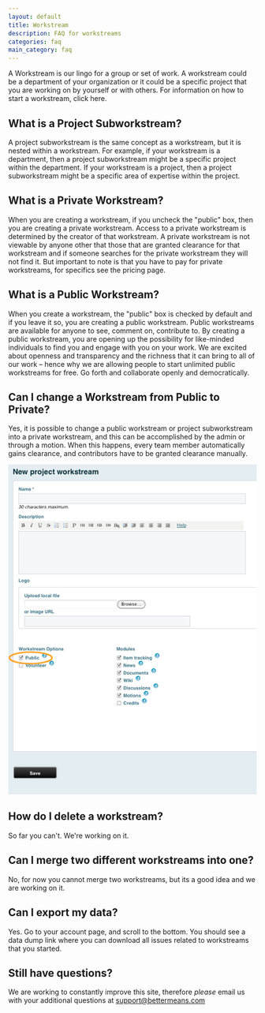 ```yaml
---
layout: default
title: Workstream
description: FAQ for workstreams
categories: faq
main_category: faq
---
```


A Workstream is our lingo for a group or set of work. A workstream could be a department of your organization or it could be a specific project that you are working on by yourself or with others. For information on how to start a workstream, click here.

What is a Project Subworkstream?
--------------------------------

A project subworkstream is the same concept as a workstream, but it is nested within a workstream. For example, if your workstream is a department, then a project subworkstream might be a specific project within the department. If your workstream is a project, then a project subworkstream might be a specific area of expertise within the project.

What is a Private Workstream?
-----------------------------

When you are creating a workstream, if you uncheck the "public" box, then you are creating a private workstream. Access to a private workstream is determined by the creator of that workstream. A private workstream is not viewable by anyone other that those that are granted clearance for that workstream and if someone searches for the private workstream they will not find it. But important to note is that you have to pay for private workstreams, for specifics see the pricing page.

What is a Public Workstream?
----------------------------

When you create a workstream, the "public" box is checked by default and if you leave it so, you are creating a public workstream. Public workstreams are available for anyone to see, comment on, contribute to. By creating a public workstream, you are opening up the possibility for like-minded individuals to find you and engage with you on your work. We are excited about openness and transparency and the richness that it can bring to all of our work – hence why we are allowing people to start unlimited public workstreams for free. Go forth and collaborate openly and democratically.

Can I change a Workstream from Public to Private?
-------------------------------------------------

Yes, it is possible to change a public workstream or project subworkstream into a private workstream, and this can be accomplished by the admin or through a motion. When this happens, every team member automatically gains clearance, and contributors have to be granted clearance manually.

![](/images/new-workstream1-p.png)

How do I delete a workstream?
-----------------------------

So far you can't. We're working on it.

Can I merge two different workstreams into one?
-----------------------------------------------

No, for now you cannot merge two workstreams, but its a good idea and we are working on it.

Can I export my data?
---------------------

Yes. Go to your account page, and scroll to the bottom. You should see a data dump link where you can download all issues related to workstreams that you started.

Still have questions? 
---------------------

We are working to constantly improve this site, therefore _please_ email us with your additional questions at <a href="mailto:support@bettermeans.com">support@bettermeans.com</a>
